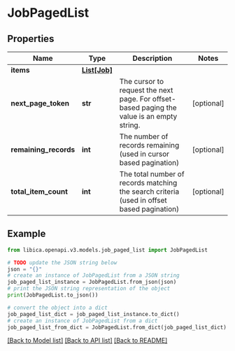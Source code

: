 # JobPagedList


## Properties

Name | Type | Description | Notes
------------ | ------------- | ------------- | -------------
**items** | [**List[Job]**](Job.md) |  | 
**next_page_token** | **str** | The cursor to request the next page. For offset-based paging the value is an empty string. | [optional] 
**remaining_records** | **int** | The number of records remaining (used in cursor based pagination) | [optional] 
**total_item_count** | **int** | The total number of records matching the search criteria (used in offset based pagination) | [optional] 

## Example

```python
from libica.openapi.v3.models.job_paged_list import JobPagedList

# TODO update the JSON string below
json = "{}"
# create an instance of JobPagedList from a JSON string
job_paged_list_instance = JobPagedList.from_json(json)
# print the JSON string representation of the object
print(JobPagedList.to_json())

# convert the object into a dict
job_paged_list_dict = job_paged_list_instance.to_dict()
# create an instance of JobPagedList from a dict
job_paged_list_from_dict = JobPagedList.from_dict(job_paged_list_dict)
```
[[Back to Model list]](../README.md#documentation-for-models) [[Back to API list]](../README.md#documentation-for-api-endpoints) [[Back to README]](../README.md)


